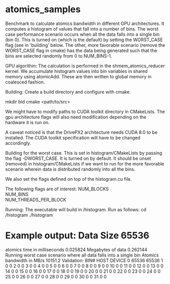 # atomics_samples
Benchmark to calculate atomics bandwidth in different GPU architectures. 
It computes a histogram of values that fall into a number of bins. 
The worst case performance scenario occurs when all the data falls into
a single bin (bin 0). This is turned on (which is the default) by setting the WORST_CASE flag (see in 'building' below. The other, more favorable scenario (remove the WORST_CASE flag in cmake) has the data being generated such that the bins are selected randomly from 0 to NUM_BINS-1. 

GPU algorithm:
The calculation is performed in the shmem_atomics_reducer kernel. We accumulate histogram values into bin variables in shared memory using atomicAdd. These are then written to global memory in coalesced fashion.


Building:
Create a build directory and configure with cmake.

mkdir bld
cmake <path/to/src>

We might have to modify paths to CUDA toolkit directory in CMakeLists. The gpu architecture flags will also need modification depending on the hardware it is run on. 

A caveat noticed is that the DrivePX2 architecture needs CUDA 8.0 to be installed. The CUDA toolkit specification will have to be changed accordingly.

Building for the worst case. This is set in histogram/CMakeLists by passing the flag -DWORST_CASE. It is turned on by default. It should be unset (removed) in histogram/CMakeLists if we want to run for the more favorable scenario wherein data is distributed randomly into all the bins. 

We also set the flags defined on top of the histogram.cu file. 

The following flags are of interest:
NUM_BLOCKS <br>
NUM_BINS   <br> 
NUM_THREADS_PER_BLOCK <br>


Running:
The executable will build in <build-dir>/histogram.
Run as follows:
cd <build-dir>/histogram
./histogram

Example output:
Data Size 65536
======================================
atomics time in milliseconds 0.025824
Megabytes of data 0.262144
Running worst case scenario where all data falls into a single bin 
Atomics bandwidth in MB/s 10151.2
Validation: 
BIN#   HOST   DEVICE
   0  65536   65536
   1      0       0
   2      0       0
   3      0       0
   4      0       0
   5      0       0
   6      0       0
   7      0       0
   8      0       0
   9      0       0
  10      0       0
  11      0       0
  12      0       0
  13      0       0
  14      0       0
  15      0       0
  16      0       0
  17      0       0
  18      0       0
  19      0       0
  20      0       0
  21      0       0
  22      0       0
  23      0       0
  24      0       0
  25      0       0
  26      0       0
  27      0       0
  28      0       0
  29      0       0
  30      0       0
  31      0       0



 



